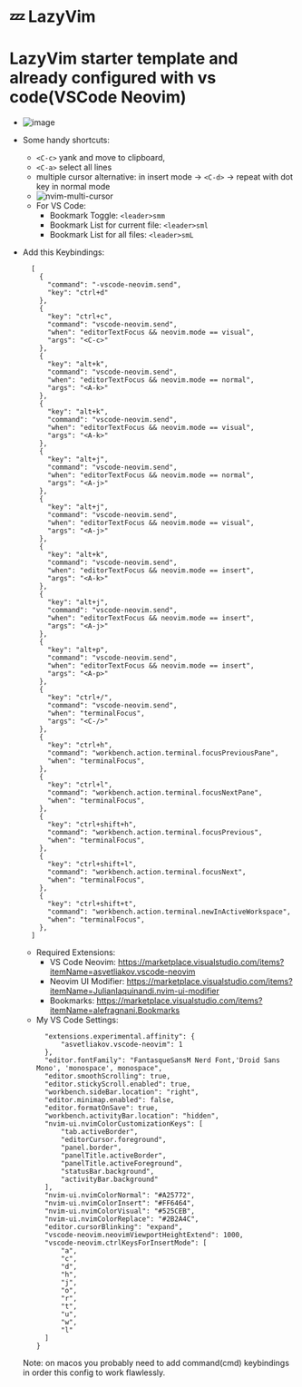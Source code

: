 # 💤 LazyVim

# LazyVim starter template and already configured with vs code(VSCode Neovim)

- ![image](https://github.com/user-attachments/assets/8b68bdb3-3c19-49b1-8a25-006e15ac4815)

- Some handy shortcuts:

  - `<C-c>` yank and move to clipboard,
  - `<C-a>` select all lines
  - multiple cursor alternative: in insert mode -> `<C-d>` -> repeat with dot key in normal mode
  - ![nvim-multi-cursor](https://github.com/cStralpt/lazycodium-starter-template/assets/95400822/935bfec5-0873-4b47-9685-40ab437e8b87)
  - For VS Code:
    - Bookmark Toggle: `<leader>smm`
    - Bookmark List for current file: `<leader>sml`
    - Bookmark List for all files: `<leader>smL`

- Add this Keybindings:
  ```
    [
      {
        "command": "-vscode-neovim.send",
        "key": "ctrl+d"
      },
      {
        "key": "ctrl+c",
        "command": "vscode-neovim.send",
        "when": "editorTextFocus && neovim.mode == visual",
        "args": "<C-c>"
      },
      {
        "key": "alt+k",
        "command": "vscode-neovim.send",
        "when": "editorTextFocus && neovim.mode == normal",
        "args": "<A-k>"
      },
      {
        "key": "alt+k",
        "command": "vscode-neovim.send",
        "when": "editorTextFocus && neovim.mode == visual",
        "args": "<A-k>"
      },
      {
        "key": "alt+j",
        "command": "vscode-neovim.send",
        "when": "editorTextFocus && neovim.mode == normal",
        "args": "<A-j>"
      },
      {
        "key": "alt+j",
        "command": "vscode-neovim.send",
        "when": "editorTextFocus && neovim.mode == visual",
        "args": "<A-j>"
      },
      {
        "key": "alt+k",
        "command": "vscode-neovim.send",
        "when": "editorTextFocus && neovim.mode == insert",
        "args": "<A-k>"
      },
      {
        "key": "alt+j",
        "command": "vscode-neovim.send",
        "when": "editorTextFocus && neovim.mode == insert",
        "args": "<A-j>"
      },
      {
        "key": "alt+p",
        "command": "vscode-neovim.send",
        "when": "editorTextFocus && neovim.mode == insert",
        "args": "<A-p>"
      },
      {
        "key": "ctrl+/",
        "command": "vscode-neovim.send",
        "when": "terminalFocus",
        "args": "<C-/>"
      },
      {
        "key": "ctrl+h",
        "command": "workbench.action.terminal.focusPreviousPane",
        "when": "terminalFocus",
      },
      {
        "key": "ctrl+l",
        "command": "workbench.action.terminal.focusNextPane",
        "when": "terminalFocus",
      },
      {
        "key": "ctrl+shift+h",
        "command": "workbench.action.terminal.focusPrevious",
        "when": "terminalFocus",
      },
      {
        "key": "ctrl+shift+l",
        "command": "workbench.action.terminal.focusNext",
        "when": "terminalFocus",
      },
      {
        "key": "ctrl+shift+t",
        "command": "workbench.action.terminal.newInActiveWorkspace",
        "when": "terminalFocus",
      },
    ]

  ```
  - Required Extensions:
    - VS Code Neovim: https://marketplace.visualstudio.com/items?itemName=asvetliakov.vscode-neovim
    - Neovim UI Modifier: https://marketplace.visualstudio.com/items?itemName=JulianIaquinandi.nvim-ui-modifier
    - Bookmarks: https://marketplace.visualstudio.com/items?itemName=alefragnani.Bookmarks
  - My VS Code Settings:
    ```
      "extensions.experimental.affinity": {
          "asvetliakov.vscode-neovim": 1
      },
      "editor.fontFamily": "FantasqueSansM Nerd Font,'Droid Sans Mono', 'monospace', monospace",
      "editor.smoothScrolling": true,
      "editor.stickyScroll.enabled": true,
      "workbench.sideBar.location": "right",
      "editor.minimap.enabled": false,
      "editor.formatOnSave": true,
      "workbench.activityBar.location": "hidden",
      "nvim-ui.nvimColorCustomizationKeys": [
          "tab.activeBorder",
          "editorCursor.foreground",
          "panel.border",
          "panelTitle.activeBorder",
          "panelTitle.activeForeground",
          "statusBar.background",
          "activityBar.background"
      ],
      "nvim-ui.nvimColorNormal": "#A25772",
      "nvim-ui.nvimColorInsert": "#FF6464",
      "nvim-ui.nvimColorVisual": "#525CEB",
      "nvim-ui.nvimColorReplace": "#2B2A4C",
      "editor.cursorBlinking": "expand",
      "vscode-neovim.neovimViewportHeightExtend": 1000,
      "vscode-neovim.ctrlKeysForInsertMode": [
          "a",
          "c",
          "d",
          "h",
          "j",
          "o",
          "r",
          "t",
          "u",
          "w",
          "l"
      ]
    }
    ```
  Note: on macos you probably need to add command(cmd) keybindings in order this config to work flawlessly.
